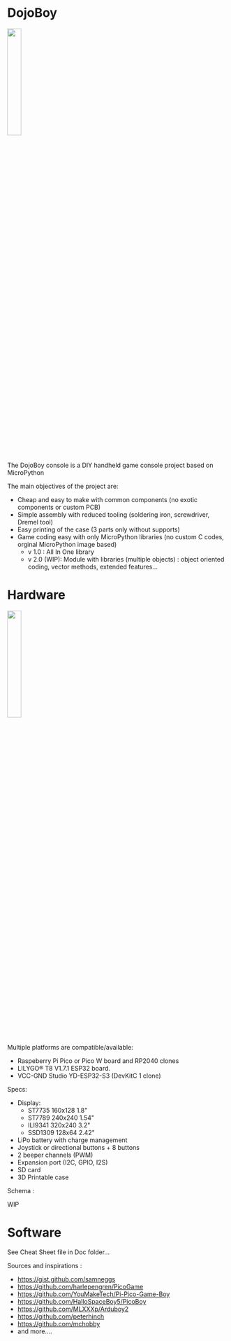 # DojoBoy

<img src="https://github.com/Zorglupy/mpy-DojoBoy/assets/16744276/8284801b-4264-400b-b358-bb4537fcae4f" width=25% height=25%>

The DojoBoy console is a DIY handheld game console project based on MicroPython

The main objectives of the project are:
- Cheap and easy to make with common components (no exotic components or custom PCB)
- Simple assembly with reduced tooling (soldering iron, screwdriver, Dremel tool)
- Easy printing of the case (3 parts only without supports)
- Game coding easy with only MicroPython libraries (no custom C codes, orginal MicroPython image based)
  - v 1.0 : All In One library
  - v 2.0 (WIP): Module with libraries (multiple objects) : object oriented coding, vector methods, extended features...

# Hardware
<img src="https://github.com/Zorglupy/mpy-DojoBoy/assets/16744276/6af610f2-0df6-44a8-a510-cb54990d71cd" width=25% height=25%>

Multiple platforms are compatible/available:
- Raspeberry Pi Pico or Pico W board and RP2040 clones
- LILYGO® T8 V1.7.1 ESP32 board.
- VCC-GND Studio YD-ESP32-S3 (DevKitC 1 clone)

Specs:
- Display:
  - ST7735 160x128 1.8"
  - ST7789 240x240 1.54"
  - ILI9341 320x240 3.2"
  - SSD1309 128x64 2.42"
- LiPo battery with charge management
- Joystick or directional buttons + 8 buttons
- 2 beeper channels (PWM)
- Expansion port (I2C, GPIO, I2S)
- SD card
- 3D Printable case

Schema :

WIP

# Software

See Cheat Sheet file in Doc folder... 


Sources and inspirations :

- https://gist.github.com/samneggs
- https://github.com/harlepengren/PicoGame
- https://github.com/YouMakeTech/Pi-Pico-Game-Boy
- https://github.com/HalloSpaceBoy5/PicoBoy
- https://github.com/MLXXXp/Arduboy2
- https://github.com/peterhinch
- https://github.com/mchobby
- and more....
